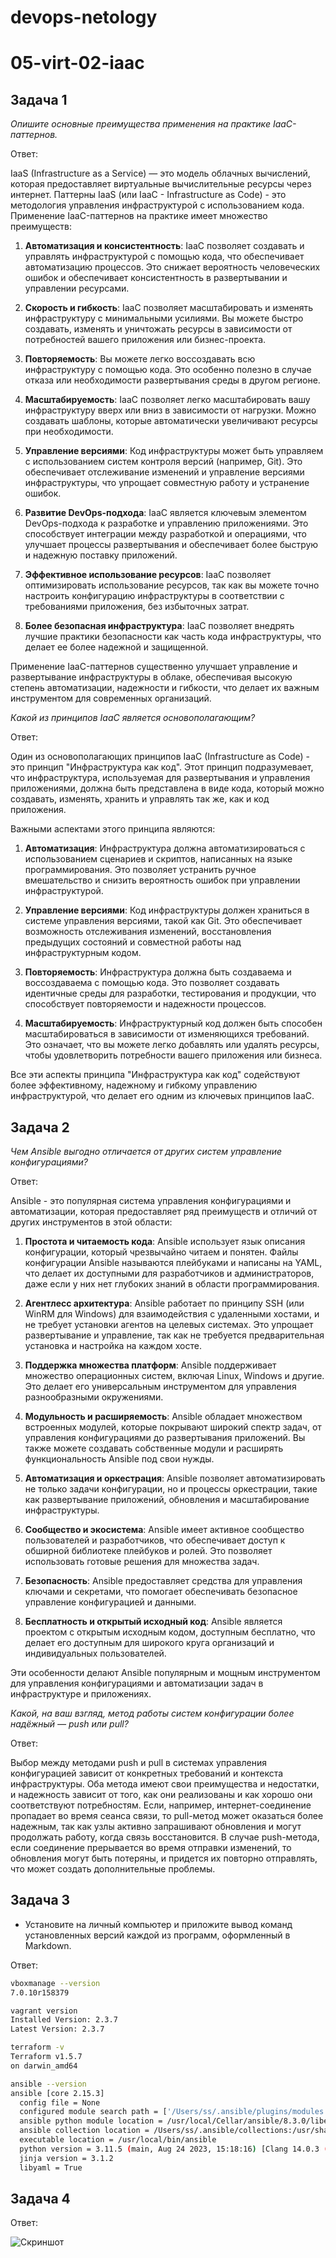 # devops-netology

# 05-virt-02-iaac


## Задача 1
_Опишите основные преимущества применения на практике IaaC-паттернов._

Ответ:

IaaS (Infrastructure as a Service) — это модель облачных вычислений, которая предоставляет виртуальные вычислительные ресурсы через интернет. Паттерны IaaS (или IaaC - Infrastructure as Code) - это методология управления инфраструктурой с использованием кода. Применение IaaC-паттернов на практике имеет множество преимуществ:

1. **Автоматизация и консистентность**: IaaC позволяет создавать и управлять инфраструктурой с помощью кода, что обеспечивает автоматизацию процессов. Это снижает вероятность человеческих ошибок и обеспечивает консистентность в развертывании и управлении ресурсами.

2. **Скорость и гибкость**: IaaC позволяет масштабировать и изменять инфраструктуру с минимальными усилиями. Вы можете быстро создавать, изменять и уничтожать ресурсы в зависимости от потребностей вашего приложения или бизнес-проекта.

3. **Повторяемость**: Вы можете легко воссоздавать всю инфраструктуру с помощью кода. Это особенно полезно в случае отказа или необходимости развертывания среды в другом регионе.

4. **Масштабируемость**: IaaC позволяет легко масштабировать вашу инфраструктуру вверх или вниз в зависимости от нагрузки. Можно создавать шаблоны, которые автоматически увеличивают ресурсы при необходимости.

5. **Управление версиями**: Код инфраструктуры может быть управляем с использованием систем контроля версий (например, Git). Это обеспечивает отслеживание изменений и управление версиями  инфраструктуры, что упрощает совместную работу и устранение ошибок.

6. **Развитие DevOps-подхода**: IaaC является ключевым элементом DevOps-подхода к разработке и управлению приложениями. Это способствует интеграции между разработкой и операциями, что улучшает процессы развертывания и обеспечивает более быструю и надежную поставку приложений.

7. **Эффективное использование ресурсов**: IaaC позволяет оптимизировать использование ресурсов, так как вы можете точно настроить конфигурацию инфраструктуры в соответствии с требованиями приложения, без избыточных затрат.

8. **Более безопасная инфраструктура**: IaaC позволяет внедрять лучшие практики безопасности как часть кода инфраструктуры, что делает ее более надежной и защищенной.

Применение IaaC-паттернов существенно улучшает управление и развертывание инфраструктуры в облаке, обеспечивая высокую степень автоматизации, надежности и гибкости, что делает их важным инструментом для современных организаций.

_Какой из принципов IaaC является основополагающим?_

Ответ:

Один из основополагающих принципов IaaC (Infrastructure as Code) - это принцип "Инфраструктура как код". Этот принцип подразумевает, что инфраструктура, используемая для развертывания и управления приложениями, должна быть представлена в виде кода, который можно создавать, изменять, хранить и управлять так же, как и код приложения.

Важными аспектами этого принципа являются:

1. **Автоматизация**: Инфраструктура должна автоматизироваться с использованием сценариев и скриптов, написанных на языке программирования. Это позволяет устранить ручное вмешательство и снизить вероятность ошибок при управлении инфраструктурой.

2. **Управление версиями**: Код инфраструктуры должен храниться в системе управления версиями, такой как Git. Это обеспечивает возможность отслеживания изменений, восстановления предыдущих состояний и совместной работы над инфраструктурным кодом.

3. **Повторяемость**: Инфраструктура должна быть создаваема и воссоздаваема с помощью кода. Это позволяет создавать идентичные среды для разработки, тестирования и продукции, что способствует повторяемости и надежности процессов.

4. **Масштабируемость**: Инфраструктурный код должен быть способен масштабироваться в зависимости от изменяющихся требований. Это означает, что вы можете легко добавлять или удалять ресурсы, чтобы удовлетворить потребности вашего приложения или бизнеса.

Все эти аспекты принципа "Инфраструктура как код" содействуют более эффективному, надежному и гибкому управлению инфраструктурой, что делает его одним из ключевых принципов IaaC.


## Задача 2
_Чем Ansible выгодно отличается от других систем управление конфигурациями?_

Ответ:

Ansible - это популярная система управления конфигурациями и автоматизации, которая предоставляет ряд преимуществ и отличий от других инструментов в этой области:

1. **Простота и читаемость кода**: Ansible использует язык описания конфигурации, который чрезвычайно читаем и понятен. Файлы конфигурации Ansible называются плейбуками и написаны на YAML, что делает их доступными для разработчиков и администраторов, даже если у них нет глубоких знаний в области программирования.

2. **Агентлесс архитектура**: Ansible работает по принципу SSH (или WinRM для Windows) для взаимодействия с удаленными хостами, и не требует установки агентов на целевых системах. Это упрощает развертывание и управление, так как не требуется предварительная установка и настройка на каждом хосте.

3. **Поддержка множества платформ**: Ansible поддерживает множество операционных систем, включая Linux, Windows и другие. Это делает его универсальным инструментом для управления разнообразными окружениями.

4. **Модульность и расширяемость**: Ansible обладает множеством встроенных модулей, которые покрывают широкий спектр задач, от управления конфигурациями до развертывания приложений. Вы также можете создавать собственные модули и расширять функциональность Ansible под свои нужды.

5. **Автоматизация и оркестрация**: Ansible позволяет автоматизировать не только задачи конфигурации, но и процессы оркестрации, такие как развертывание приложений, обновления и масштабирование инфраструктуры.

6. **Сообщество и экосистема**: Ansible имеет активное сообщество пользователей и разработчиков, что обеспечивает доступ к обширной библиотеке плейбуков и ролей. Это позволяет использовать готовые решения для множества задач.

7. **Безопасность**: Ansible предоставляет средства для управления ключами и секретами, что помогает обеспечивать безопасное управление конфигурацией и данными.

8. **Бесплатность и открытый исходный код**: Ansible является проектом с открытым исходным кодом, доступным бесплатно, что делает его доступным для широкого круга организаций и индивидуальных пользователей.

Эти особенности делают Ansible популярным и мощным инструментом для управления конфигурациями и автоматизации задач в инфраструктуре и приложениях.

_Какой, на ваш взгляд, метод работы систем конфигурации более надёжный — push или pull?_

Ответ: 

Выбор между методами push и pull в системах управления конфигурацией зависит от конкретных требований и контекста инфраструктуры. Оба метода имеют свои преимущества и недостатки, и надежность зависит от того, как они реализованы и как хорошо они соответствуют потребностям. 
Если, например, интернет-соединение пропадает во время сеанса связи, то pull-метод может оказаться более надежным, так как узлы активно запрашивают обновления и могут продолжать работу, когда связь восстановится. В случае push-метода, если соединение прерывается во время отправки изменений, то обновления могут быть потеряны, и придется их повторно отправлять, что может создать дополнительные проблемы.


## Задача 3
- Установите на личный компьютер и приложите вывод команд установленных версий каждой из программ, оформленный в Markdown.

Ответ:
```sh
vboxmanage --version
7.0.10r158379
```
```sh
vagrant version
Installed Version: 2.3.7
Latest Version: 2.3.7
```
```sh
terraform -v
Terraform v1.5.7
on darwin_amd64
```
```sh
ansible --version
ansible [core 2.15.3]
  config file = None
  configured module search path = ['/Users/ss/.ansible/plugins/modules', '/usr/share/ansible/plugins/modules']
  ansible python module location = /usr/local/Cellar/ansible/8.3.0/libexec/lib/python3.11/site-packages/ansible
  ansible collection location = /Users/ss/.ansible/collections:/usr/share/ansible/collections
  executable location = /usr/local/bin/ansible
  python version = 3.11.5 (main, Aug 24 2023, 15:18:16) [Clang 14.0.3 (clang-1403.0.22.14.1)] (/usr/local/Cellar/ansible/8.3.0/libexec/bin/python)
  jinja version = 3.1.2
  libyaml = True
  ```

## Задача 4
Ответ:

![Скриншот](https://github.com/serlukinov/devops-netology/raw/master/image/image.png)

